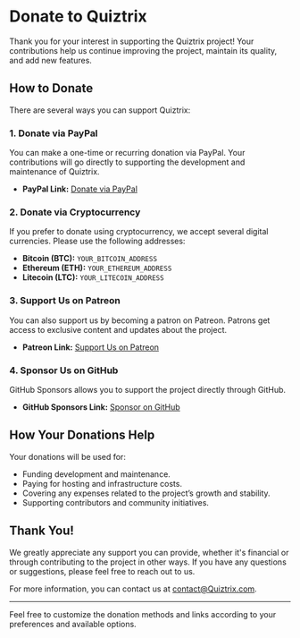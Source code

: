 # Donate to Quiztrix

Thank you for your interest in supporting the Quiztrix project! Your contributions help us continue improving the project, maintain its quality, and add new features.

## How to Donate

There are several ways you can support Quiztrix:

### 1. **Donate via PayPal**

You can make a one-time or recurring donation via PayPal. Your contributions will go directly to supporting the development and maintenance of Quiztrix.

- **PayPal Link:** [Donate via PayPal](https://www.paypal.com/donate?hosted_button_id=YOUR_PAYPAL_BUTTON_ID)

### 2. **Donate via Cryptocurrency**

If you prefer to donate using cryptocurrency, we accept several digital currencies. Please use the following addresses:

- **Bitcoin (BTC):** `YOUR_BITCOIN_ADDRESS`
- **Ethereum (ETH):** `YOUR_ETHEREUM_ADDRESS`
- **Litecoin (LTC):** `YOUR_LITECOIN_ADDRESS`

### 3. **Support Us on Patreon**

You can also support us by becoming a patron on Patreon. Patrons get access to exclusive content and updates about the project.

- **Patreon Link:** [Support Us on Patreon](https://www.patreon.com/YOUR_PATREON_PROFILE)

### 4. **Sponsor Us on GitHub**

GitHub Sponsors allows you to support the project directly through GitHub.

- **GitHub Sponsors Link:** [Sponsor on GitHub](https://github.com/sponsors/YOUR_GITHUB_PROFILE)

## How Your Donations Help

Your donations will be used for:

- Funding development and maintenance.
- Paying for hosting and infrastructure costs.
- Covering any expenses related to the project’s growth and stability.
- Supporting contributors and community initiatives.

## Thank You!

We greatly appreciate any support you can provide, whether it's financial or through contributing to the project in other ways. If you have any questions or suggestions, please feel free to reach out to us.

For more information, you can contact us at [contact@Quiztrix.com](mailto:contact@Quiztrix.com).

---

Feel free to customize the donation methods and links according to your preferences and available options.
